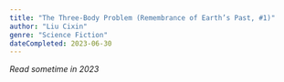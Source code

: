 ```yaml
---
title: "The Three-Body Problem (Remembrance of Earth’s Past, #1)"
author: "Liu Cixin"
genre: "Science Fiction"
dateCompleted: 2023-06-30
---
```


*Read sometime in 2023*

